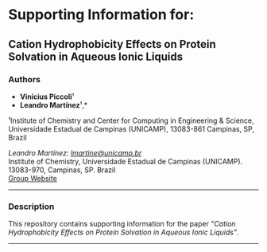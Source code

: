 # Supporting Information for:  

## Cation Hydrophobicity Effects on Protein Solvation in Aqueous Ionic Liquids

### Authors
- **Vinicius Piccoli**¹
- **Leandro Martínez**¹,*

¹Institute of Chemistry and Center for Computing in Engineering & Science, Universidade Estadual de Campinas (UNICAMP), 13083-861 Campinas, SP, Brazil

*Leandro Martínez: lmartine@unicamp.br*  
Institute of Chemistry, Universidade Estadual de Campinas (UNICAMP).  
13083-970, Campinas, SP. Brazil  
[Group Website](http://m3g.iqm.unicamp.br)

---

### Description
This repository contains supporting information for the paper _"Cation Hydrophobicity Effects on Protein Solvation in Aqueous Ionic Liquids"_. 

---

